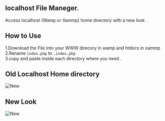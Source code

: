 ## localhost File Maneger.

Access localhost (Wamp or Xammp) home directory with a new look . 

## How to Use 
1.Download the File into your WWW direcory in wamp and htdocs in xammp </br> 
2.Rename <code>index.php</code> to <code>.index.php</code></br> 
3.copy and paste inside each directory where you need .

## Old Localhost Home directory 
![New](https://github.com/Tridip13/localhost-file-maneger/blob/master/index/icon/Screenshot%20(1).png?raw=true "Title")

## New Look 
![New](https://github.com/Tridip13/localhost-file-maneger/blob/master/index/icon/Screenshot%20(148).png?raw=true "Title")
